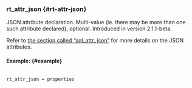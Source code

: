 ### rt_attr_json {#rt-attr-json}

JSON attribute declaration. Multi-value (ie. there may be more than one such attribute declared), optional. Introduced in version 2.1.1-beta.

Refer to [the section called “sql_attr_json”](../../data_source_configuration_options/sqlattr_json.md) for more details on the JSON attributes.

#### Example: {#example}

```

rt_attr_json = properties

```